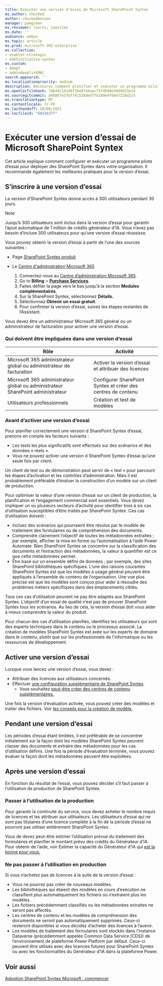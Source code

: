 ```yaml
---
title: Exécuter une version d’essai de Microsoft SharePoint Syntex
ms.author: chucked
author: chuckedmonson
manager: pamgreen
ms.reviewer: lauris; jaeccles
ms.date: ''
audience: admin
ms.topic: article
ms.prod: microsoft-365-enterprise
ms.collection:
- enabler-strategic
- m365initiative-syntex
ms.custom:
- Adopt
- admindeeplinkMAC
search.appverid: ''
ms.localizationpriority: medium
description: Découvrez comment planifier et exécuter un programme pilote d’essai pour SharePoint Syntex votre organisation.
ms.openlocfilehash: 74b44c14140f26e0744aac73fd948e58d9d33e24
ms.sourcegitcommit: d4b867e37bf741528ded7fb289e4f6847228d2c5
ms.translationtype: MT
ms.contentlocale: fr-FR
ms.lasthandoff: 10/06/2021
ms.locfileid: "60156377"
---
```

# <a name="run-a-trial-of-microsoft-sharepoint-syntex"></a>Exécuter une version d’essai de Microsoft SharePoint Syntex

Cet article explique comment configurer et exécuter un programme pilote d’essai pour déployer des SharePoint Syntex dans votre organisation. Il recommande également les meilleures pratiques pour la version d’essai.

## <a name="sign-up-for-a-trial"></a>S’inscrire à une version d’essai

La version d’SharePoint Syntex donne accès à 300 utilisateurs pendant 30 jours.

> [!NOTE]
> Jusqu’à 300 utilisateurs sont inclus dans la version d’essai pour garantir l’ajout automatique de 1 million de crédits générateur d’IA. Vous n’avez pas besoin d’inclure 300 utilisateurs pour qu’une version d’essai réussisse.

Vous pouvez obtenir la version d’essai à partir de l’une des sources suivantes :

- Page [SharePoint Syntex produit](https://www.microsoft.com/microsoft-365/enterprise/sharepoint-syntex?activetab=pivot:overviewtab)

- Le [Centre d'administration Microsoft 365](https://admin.microsoft.com)
    1. Connectez-vous au [Centre d’administration Microsoft 365](https://admin.microsoft.com).
    2. Go to **Billing**  >  <a href="https://go.microsoft.com/fwlink/p/?linkid=868433" target="_blank">**Purchase Services**</a>.
    3. Faites défiler la page vers le bas jusqu’à la section **Modules complémentaires**.
    4. Sur la SharePoint Syntex, sélectionnez **Détails.**
    5. Sélectionnez **Obtenir un essai gratuit**.
    6. Pour confirmer la version d’essai, suivez les étapes restantes de l’Assistant.

Vous devez être un administrateur Microsoft 365 général ou un administrateur de facturation pour activer une version d’essai.

### <a name="who-should-be-involved-in-a-trial"></a>Qui doivent être impliquées dans une version d’essai

|Rôle|Activité|
|---|---|
|Microsoft 365 administrateur global ou administrateur de facturation|Activer la version d’essai et attribuer des licences|
|Microsoft 365 administrateur global ou administrateur SharePoint administrateur|Configurer SharePoint Syntex et créer des centres de contenu|
|Utilisateurs professionnels|Création et test de modèles|

### <a name="before-you-activate-a-trial"></a>Avant d’activer une version d’essai

Pour planifier correctement une version d SharePoint Syntex d’essai, prenons en compte les facteurs suivants :

- Les tests les plus significatifs sont effectués sur des scénarios et des données « réels ».
- Vous ne pouvez activer une version d SharePoint Syntex d’essai qu’une seule fois par client.

Un client de test ou de démonstration peut servir de « test » pour parcourir les étapes d’activation et les contrôles d’administration. Mais il est probablement préférable d’évaluer la construction d’un modèle sur un client de production.

Pour optimiser la valeur d’une version d’essai sur un client de production, la planification et l’engagement commercial sont essentiels. Vous devez impliquer un ou plusieurs secteurs d’activité pour identifier trois à six cas d’utilisation susceptibles d’être traités par SharePoint Syntex. Ces cas d’utilisation doivent :

- Incluez des scénarios qui pourraient être résolus par le modèle de traitement des formulaires ou de compréhension des documents.
- Comprendre clairement l’objectif de toutes les métadonnées extraites ; par exemple, afficher la mise en forme ou l’automatisation à l’aide Power Automate. Bien SharePoint Syntex se concentre sur la classification des documents et l’extraction des métadonnées, la valeur à quantifier est ce que cette métadonnées permet.
- Être basé sur un ensemble défini de données ; par exemple, des sites SharePoint bibliothèques spécifiques. L’une des raisons courantes SharePoint Syntex est que les modèles à usage général peuvent être appliqués à l’ensemble du contenu de l’organisation. Une vue plus précise est que les modèles sont conçus pour aider à résoudre des problèmes métiers spécifiques dans des emplacements ciblés.

Tous ces cas d’utilisation peuvent ne pas être adaptés aux SharePoint Syntex. L’objectif d’un essai de qualité n’est pas de prouver SharePoint Syntex tous les scénarios. Au lieu de cela, la version d’essai doit vous aider à mieux comprendre la valeur du produit.

Pour chacun des cas d’utilisation planifiés, identifiez les utilisateurs qui sont des experts techniques dans le contenu ou le processus associé. La création de modèles SharePoint Syntex est axée sur les experts de domaine dans le contenu, plutôt que sur les professionnels de l’informatique ou les ressources de développement.

## <a name="activate-a-trial"></a>Activer une version d’essai

Lorsque vous lancez une version d’essai, vous devez :

- Attribuer des licences aux utilisateurs concernés.
- Effectuer [une configuration supplémentaire de SharePoint Syntex](set-up-content-understanding.md).
  - Vous souhaitez [peut-être créer des centres de contenu supplémentaires.](create-a-content-center.md)

Une fois la version d’évaluation activée, vous pouvez créer des modèles et traiter des fichiers. Voir [les conseils pour la création de modèle.](create-a-content-center.md)

## <a name="during-a-trial"></a>Pendant une version d’essai

Les périodes d’essai étant limitées, il est préférable de se concentrer initialement sur la façon dont les modèles SharePoint Syntex peuvent classer des documents et extraire des métadonnées pour les cas d’utilisation définis. Une fois la période d’évaluation terminée, vous pouvez évaluer la façon dont les métadonnées peuvent être exploitées.

## <a name="after-a-trial"></a>Après une version d’essai

En fonction du résultat de l’essai, vous pouvez décider s’il faut passer à l’utilisation de production de SharePoint Syntex.

### <a name="proceed-to-production-use"></a>Passer à l’utilisation de la production

Pour garantir la continuité du service, vous devez acheter le nombre requis de licences et les attribuer aux utilisateurs. Les utilisateurs d’essai qui ne sont pas titulaires d’une licence complète à la fin de la période d’essai ne pourront pas utiliser entièrement SharePoint Syntex.

Vous de devez peut-être estimer l’utilisation prévue du traitement des formulaires et planifier le montant prévu des crédits du Générateur d’IA. Pour obtenir de l’aide, voir Estimer la capacité du Générateur d’IA qui [est la bonne pour vous.](https://powerapps.microsoft.com/ai-builder-calculator/)

### <a name="dont-proceed-to-production-use"></a>Ne pas passer à l’utilisation en production

Si vous n’achetez pas de licences à la suite de la version d’essai :

- Vous ne pourrez pas créer de nouveaux modèles.
- Les bibliothèques qui étaient des modèles en cours d’exécution ne classifient plus automatiquement les fichiers ou n’extraient plus les modèles.
- Les fichiers précédemment classifiés ou les métadonnées extraites ne seront pas affectés.
- Les centres de contenu et les modèles de compréhension des documents ne seront pas automatiquement supprimés. Ceux-ci resteront disponibles si vous décidez d’acheter des licences à l’avenir.
- Les modèles de traitement des formulaires sont stockés dans l’instance Dataverse (précédemment appelée Common Data Service [CDS]) de l’environnement de plateforme Power Platform par défaut. Ceux-ci peuvent être utilisés avec des licences futures pour SharePoint Syntex ou avec les fonctionnalités du Générateur d’IA dans la plateforme Power.

## <a name="see-also"></a>Voir aussi

[Adoption SharePoint Syntex Microsoft : commencer](adoption-getstarted.md)
